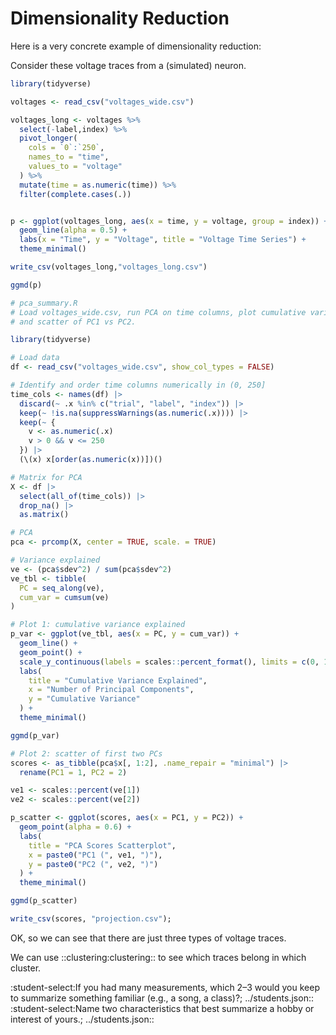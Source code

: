 Dimensionality Reduction
========================

Here is a very concrete example of dimensionality reduction:

Consider these voltage traces from a (simulated) neuron.
```R file=plot_voltages.R
library(tidyverse)

voltages <- read_csv("voltages_wide.csv")

voltages_long <- voltages %>%
  select(-label,index) %>%
  pivot_longer(
    cols = `0`:`250`,
    names_to = "time",
    values_to = "voltage"
  ) %>%
  mutate(time = as.numeric(time)) %>%
  filter(complete.cases(.))


p <- ggplot(voltages_long, aes(x = time, y = voltage, group = index)) +
  geom_line(alpha = 0.5) +
  labs(x = "Time", y = "Voltage", title = "Voltage Time Series") +
  theme_minimal()

write_csv(voltages_long,"voltages_long.csv")

ggmd(p)

```
```R file=pca.R
# pca_summary.R
# Load voltages_wide.csv, run PCA on time columns, plot cumulative variance vs PCs
# and scatter of PC1 vs PC2.

library(tidyverse)

# Load data
df <- read_csv("voltages_wide.csv", show_col_types = FALSE)

# Identify and order time columns numerically in (0, 250]
time_cols <- names(df) |>
  discard(~ .x %in% c("trial", "label", "index")) |>
  keep(~ !is.na(suppressWarnings(as.numeric(.x)))) |>
  keep(~ {
    v <- as.numeric(.x)
    v > 0 && v <= 250
  }) |>
  (\(x) x[order(as.numeric(x))])()

# Matrix for PCA
X <- df |>
  select(all_of(time_cols)) |>
  drop_na() |>
  as.matrix()

# PCA
pca <- prcomp(X, center = TRUE, scale. = TRUE)

# Variance explained
ve <- (pca$sdev^2) / sum(pca$sdev^2)
ve_tbl <- tibble(
  PC = seq_along(ve),
  cum_var = cumsum(ve)
)

# Plot 1: cumulative variance explained
p_var <- ggplot(ve_tbl, aes(x = PC, y = cum_var)) +
  geom_line() +
  geom_point() +
  scale_y_continuous(labels = scales::percent_format(), limits = c(0, 1)) +
  labs(
    title = "Cumulative Variance Explained",
    x = "Number of Principal Components",
    y = "Cumulative Variance"
  ) +
  theme_minimal()

ggmd(p_var)

# Plot 2: scatter of first two PCs
scores <- as_tibble(pca$x[, 1:2], .name_repair = "minimal") |>
  rename(PC1 = 1, PC2 = 2)

ve1 <- scales::percent(ve[1])
ve2 <- scales::percent(ve[2])

p_scatter <- ggplot(scores, aes(x = PC1, y = PC2)) +
  geom_point(alpha = 0.6) +
  labs(
    title = "PCA Scores Scatterplot",
    x = paste0("PC1 (", ve1, ")"),
    y = paste0("PC2 (", ve2, ")")
  ) +
  theme_minimal()

ggmd(p_scatter)

write_csv(scores, "projection.csv");

```
OK, so we can see that there are just three types of voltage traces. 

We can use ::clustering:clustering:: to see which traces belong in which cluster.

:student-select:If you had many measurements, which 2–3 would you keep to summarize something familiar (e.g., a song, a class)?; ../students.json::
:student-select:Name two characteristics that best summarize a hobby or interest of yours.; ../students.json::
